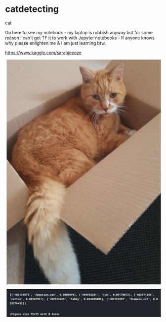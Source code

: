 # catdetecting
 cat

Go here to see my notebook - my laptop is rubbish anyway but for some reason i can't get TF it to work with Jupyter notebooks - If anyone knows why please enlighten me & I am just learning btw.

https://www.kaggle.com/sarahjeeeze


![Alt text](catexample.png)
